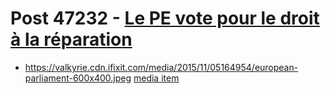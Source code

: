# Post 47232 - [Le PE vote pour le droit à la réparation](https://www.ifixit.com/News/47232/le-pe-vote-pour-le-droit-a-la-reparation)

- https://valkyrie.cdn.ifixit.com/media/2015/11/05164954/european-parliament-600x400.jpeg [media item](media-27828.md)